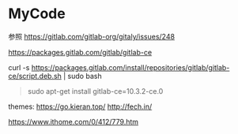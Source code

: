MyCode
======

参照
https://gitlab.com/gitlab-org/gitaly/issues/248

https://packages.gitlab.com/gitlab/gitlab-ce

curl -s https://packages.gitlab.com/install/repositories/gitlab/gitlab-ce/script.deb.sh | sudo bash
> sudo apt-get install gitlab-ce=10.3.2-ce.0

themes:
https://go.kieran.top/
http://fech.in/



https://www.ithome.com/0/412/779.htm
